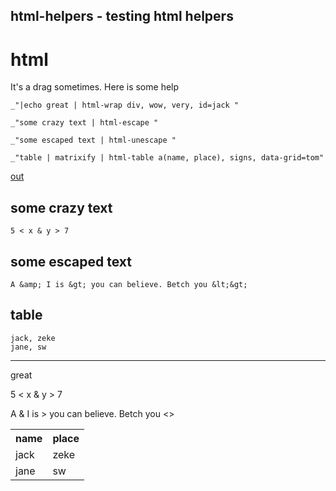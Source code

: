 html-helpers - testing html helpers
---
# html

It's a drag sometimes. Here is some help

    _"|echo great | html-wrap div, wow, very, id=jack "

    _"some crazy text | html-escape "

    _"some escaped text | html-unescape "

    _"table | matrixify | html-table a(name, place), signs, data-grid=tom"

[out](# "save:")

## some crazy text

    5 < x & y > 7

## some escaped text

    A &amp; I is &gt; you can believe. Betch you &lt;&gt;

## table 

    jack, zeke
    jane, sw
---
<div id="jack" class="wow very">great</div>

5 &lt; x &amp; y &gt; 7

A & I is > you can believe. Betch you <>

<table data-grid="tom" class="signs">
<tr><th>name</th><th>place</th></tr>
<tr><td>jack</td><td>zeke</td></tr>
<tr><td>jane</td><td>sw</td></tr>
</table>
